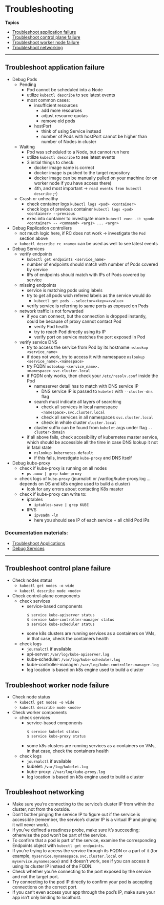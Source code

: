 # Troubleshooting

**Topics**
-   [Troubleshoot application failure](#troubleshoot-application-failure)
-   [Troubleshoot control plane failure](#troubleshoot-control-plane-failure)
-   [Troubleshoot worker node failure](#troubleshoot-worker-node-failure)
-   [Troubleshoot networking](#troubleshoot-networking)
---

## Troubleshoot application failure
-   Debug Pods
    -   Pending
        -   Pod cannot be scheduled into a Node
        -   utilize `kubectl describe` to see latest events
        -   most common cases:
            -   insufficient resources
                -   add more resources
                -   adjust resource quotas
                -   remove old pods
            -   hostPort
                -   think of using Service instead
                -   number of Pods with hostPort cannot be higher than number of Nodes in cluster
    -   Waiting
        -   Pod was scheduled to a Node, but cannot run here
        -   utilize `kubectl describe` to see latest events
        -   3 initial things to check:
            -   docker image name is correct
            -   docker image is pushed to the target repository
            -   docker image can be manually pulled on your machine (or on worker node if you have access there)
            -   4th, and most important -> `read events from kubectl describe` ;-)
    -   Crash or unhealthy
        -   check container logs `kubectl logs <pod> <container>`
        -   check logs of previous container `kubectl logs <pod> <container> --previous`
        -   exec into container to investigate more `kubectl exec -it <pod> <container> -- <command> <arg1> ... <argn>`
-   Debug Replication controllers
    -   not much logic here, if RC does not work -> investigate the `Pod` section above
    -   `kubectl describe rc <name>` can be used as well to see latest events
-   Debug Services
    -   verify endpoints
        -   `kubectl get endpoints <service_name>`
        -   number of endpoints should match with number of Pods covered by service
        -   IPs of endpoints should match with IPs of Pods covered by service
    -   missing endpoints
        -   service is matching pods using labels
        -   try to get all pods wich refered labels as the service would do
            -   `kubectl get pods --selector=<key>=<value>`
        -   verify service is referring to same ports as exposed on Pods
    -   network traffic is not forwarded
        -   if you can connect, but the connection is dropped instantly, could be because of proxy cannot contact Pod
            -   verify Pod health
            -   try to reach Pod directly using its IP
            -   verify port on service matches the port exposed in Pod
    -   verify service DNS
        -   try to access the service from Pod by its hostname `nslookup <service_name>`
        -   if does not work, try to access it with namespace `nslookup <service_name>.<namespace>`
        -   try FQDN `nslookup <service_name>.<namespace>.svc.cluster.local`
        -   if FQDN only works, then check your `/etc/resolv.conf` inside the Pod
            -   nameserver detail has to match with DNS service IP
                -   DNS service IP is passed to `kubelet` with `--cluster-dns` flag
            -   search must indicate all layers of searching
                -   check all services in local namespace `<namespace>.svc.cluster.local`
                -   check all services in all namespaces `svc.cluster.local`
                -   check in whole cluster `cluster.local`
            -   cluster suffix can be found from `kubelet` args under flag `--cluster-domain`
        -   if all above fails, check accesibility of kubernetes master service, which should be accessible all the time in case DNS lookup it not in fatal state
            -   `nslookup kubernetes.default`
            -   if this fails, investigate `kube-proxy` and DNS itself
-   Debug kube-proxy
    -   check if kube-proxy is running on all nodes
        -   `ps auxw | grep kube-proxy`
    -   check logs of `kube-proxy` (journalctl or /var/log/kube-proxy.log ... depends on OS and k8s engine used to build a cluster)
        -   look for any errors about contacting K8s master
    -   check if kube-proxy can write to:
        -   iptables
            -   `iptables-save | grep KUBE`
        -   IPVS
            -   `ipvsadm -ln`
            -   here you should see IP of each service + all child Pod IPs

### Documentation materials:
-   [Troubleshoot Applications](https://v1-16.docs.kubernetes.io/docs/tasks/debug-application-cluster/debug-application/)
-   [Debug Services](https://v1-16.docs.kubernetes.io/docs/tasks/debug-application-cluster/debug-service/)
---

## Troubleshoot control plane failure
-   Check nodes status
    -   `kubectl get nodes -o wide`
    -   `kubectl describe node <node>`
-   Check control-plane components
    -   check services
        -   service-based components
            ```bash
            $ service kube-apiserver status
            $ service kube-controller-manager status
            $ service kube-scheduler status
            ```
        -   some k8s clusters are running services as a containers on VMs, in that case, check the containers health
    -   check logs
        -   `journalctl` if available
        -   api-server: `/var/log/kube-apiserver.log`
        -   kube-scheduler: `/var/log/kube-scheduler.log`
        -   kube-controller-manager: `/var/log/kube-controller-manager.log`
        -   log location is based on k8s engine used to build a cluster

## Troubleshoot worker node failure
-   Check node status
    -   `kubectl get nodes -o wide`
    -   `kubectl describe node <node>`
-   Check worker components
    -   check services
        -   service-based components
            ```bash
            $ service kubelet status
            $ service kube-proxy status
            ```
        -   some k8s clusters are running services as a containers on VMs, in that case, check the containers health
    -   check logs
        -   `journalctl` if available
        -   kubelet: `/var/log/kubelet.log`
        -   kube-proxy: `//var/log/kube-proxy.log`
        -   log location is based on k8s engine used to build a cluster

## Troubleshoot networking
-   Make sure you’re connecting to the service’s cluster IP from within the cluster, not from the outside.
-   Don’t bother pinging the service IP to figure out if the service is accessible (remember, the service’s cluster IP is a virtual IP and pinging it will never work).
-   If you’ve defined a readiness probe, make sure it’s succeeding; otherwise the pod won’t be part of the service.
-   To confirm that a pod is part of the service, examine the corresponding Endpoints object with `kubectl get endpoints`.
-   If you’re trying to access the service through its FQDN or a part of it (for example, `myservice.mynamespace.svc.cluster.local` or `myservice.mynamespace`) and it doesn’t work, see if you can access it using its cluster IP instead of the FQDN.
-   Check whether you’re connecting to the port exposed by the service and not the target port.
-   Try connecting to the pod IP directly to confirm your pod is accepting connections on the correct port.
-   If you can’t even access your app through the pod’s IP, make sure your app isn’t only binding to localhost.